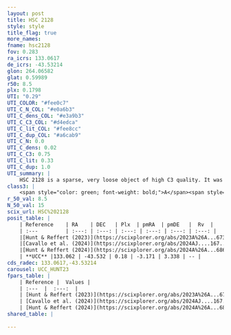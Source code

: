 ```yaml
---
layout: post
title: HSC 2128
style: style
title_flag: true
more_names: 
fname: hsc2128
fov: 0.283
ra_icrs: 133.0617
de_icrs: -43.53214
glon: 264.06582
glat: 0.59989
r50: 8.5
plx: 0.1798
UTI: "0.29"
UTI_COLOR: "#fee0c7"
UTI_C_N_COL: "#e0a6b3"
UTI_C_dens_COL: "#e3a9b3"
UTI_C_C3_COL: "#d4edca"
UTI_C_lit_COL: "#fee8cc"
UTI_C_dup_COL: "#a6cab9"
UTI_C_N: 0.0
UTI_C_dens: 0.02
UTI_C_C3: 0.75
UTI_C_lit: 0.33
UTI_C_dup: 1.0
UTI_summary: |
    HSC 2128 is a sparse, very loose object of high C3 quality. It was recently reported in the literature.<br><br><span style="color: #99180f; font-weight: bold;">Warning: </span>contains less than 25 stars with <i>P>0.5</i> estimated.
class3: |
    <span style="color: green; font-weight: bold;">A</span><span style="color: #FFC300; font-weight: bold;">B</span>
r_50_val: 8.5
N_50_val: 15
scix_url: HSC%202128
posit_table: |
    | Reference    | RA    | DEC   | Plx  | pmRA  | pmDE   |  Rv  |
    | :---         | :---: | :---: | :---: | :---: | :---: | :---: |
    |[Hunt & Reffert (2023)](https://scixplorer.org/abs/2023A%26A...673A.114H) | 133.004 | -43.527 | 0.184 | -3.163 | 3.366 | -- |
    |[Cavallo et al. (2024)](https://scixplorer.org/abs/2024AJ....167...12C) | 133.051 | -43.595 | 0.178 | -- | -- | -- |
    |[Hunt & Reffert (2024)](https://scixplorer.org/abs/2024A%26A...686A..42H) | 133.004 | -43.527 | 0.184 | -3.163 | 3.366 | -- |
    | **UCC** |133.062 | -43.532 | 0.18 | -3.171 | 3.338 | -- | 
cds_radec: 133.0617,-43.53214
carousel: UCC_HUNT23
fpars_table: |
    | Reference |  Values |
    | :---  |  :---:  |
    | [Hunt & Reffert (2023)](https://scixplorer.org/abs/2023A%26A...673A.114H) | `AV50=5.495, diffAV50=2.756, MOD50=13.504, logAge50=7.847` |
    | [Cavallo et al. (2024)](https://scixplorer.org/abs/2024AJ....167...12C) | `AV50=5.09, dMod50=13.65, logAge50=7.71, [Fe/H]50=-0.06` |
    | [Hunt & Reffert (2024)](https://scixplorer.org/abs/2024A%26A...686A..42H) | `MassJ=1515.83` |
shared_table: |
    
---
```

